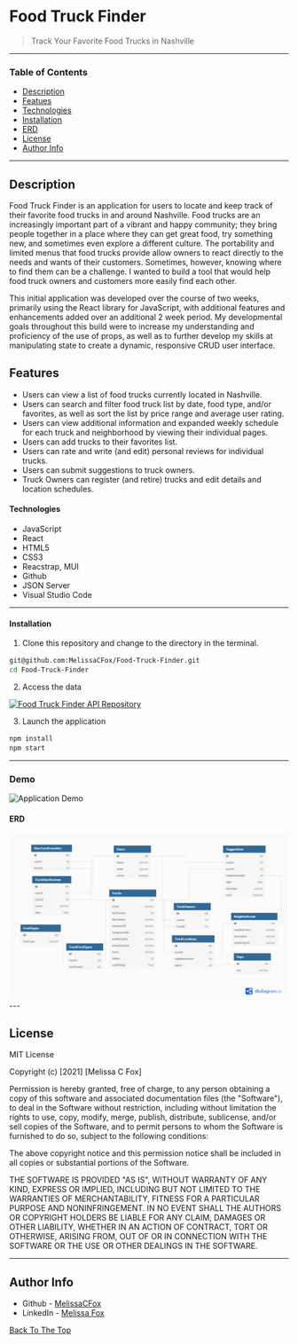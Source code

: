 # Food Truck Finder

> Track Your Favorite Food Trucks in Nashville 

---

### Table of Contents

- [Description](#description)
- [Featues](#features)
- [Technologies](#technologies)
- [Installation](#installation)
- [ERD](#erd)
- [License](#license)
- [Author Info](#author-info)

---

## Description

Food Truck Finder is an application for users to locate and keep track of their favorite food trucks in and around Nashville. Food trucks are an increasingly important part of a vibrant and happy community; they bring people together in a place where they can get great food, try something new, and sometimes even explore a different culture. The portability and limited menus that food trucks provide allow owners to react directly to the needs and wants of their customers. Sometimes, however, knowing where to find them can be a challenge. I wanted to build a tool that would help food truck owners and customers more easily find each other. 

This initial application was developed over the course of two weeks, primarily using the React library for JavaScript, with additional features and enhancements added over an additional 2 week period. My developmental goals throughout this build were to increase my understanding and proficiency of the use of props, as well as to further develop my skills at manipulating state to create a dynamic, responsive CRUD user interface.

## Features
- Users can view a list of food trucks currently located in Nashville.
- Users can search and filter food truck list by date, food type, and/or favorites, as well as sort the list by price range and average user rating.
- Users can view additional information and expanded weekly schedule for each truck and neighborhood by viewing their individual pages.
- Users can add trucks to their favorites list.
- Users can rate and write (and edit) personal reviews for individual trucks.
- Users can submit suggestions to truck owners.
- Truck Owners can register (and retire) trucks and edit details and location schedules.

#### Technologies

- JavaScript
- React
- HTML5
- CSS3
- Reacstrap, MUI
- Github
- JSON Server
- Visual Studio Code

---


#### Installation
1. Clone this repository and change to the directory in the terminal.

```sh
git@github.com:MelissaCFox/Food-Truck-Finder.git
cd Food-Truck-Finder
```
2. Access the data

<a href="https://github.com/MelissaCFox/food-truck-finder-api" target="_blank" rel="noreferrer"><img src="https://img.shields.io/badge/-Click%20Here-blue" alt="Food Truck Finder API Repository" style="height: 30px !important; width: 100px !important;" /></a>

3. Launch the application

```sh
npm install
npm start
```

---
### Demo
<img src="./Demo.gif" alt="Application Demo">


#### ERD
<img src="./Food-Truck-Finder-ERD.png" alt="Application ERD">
---

## License

MIT License

Copyright (c) [2021] [Melissa C Fox]

Permission is hereby granted, free of charge, to any person obtaining a copy
of this software and associated documentation files (the "Software"), to deal
in the Software without restriction, including without limitation the rights
to use, copy, modify, merge, publish, distribute, sublicense, and/or sell
copies of the Software, and to permit persons to whom the Software is
furnished to do so, subject to the following conditions:

The above copyright notice and this permission notice shall be included in all
copies or substantial portions of the Software.

THE SOFTWARE IS PROVIDED "AS IS", WITHOUT WARRANTY OF ANY KIND, EXPRESS OR
IMPLIED, INCLUDING BUT NOT LIMITED TO THE WARRANTIES OF MERCHANTABILITY,
FITNESS FOR A PARTICULAR PURPOSE AND NONINFRINGEMENT. IN NO EVENT SHALL THE
AUTHORS OR COPYRIGHT HOLDERS BE LIABLE FOR ANY CLAIM, DAMAGES OR OTHER
LIABILITY, WHETHER IN AN ACTION OF CONTRACT, TORT OR OTHERWISE, ARISING FROM,
OUT OF OR IN CONNECTION WITH THE SOFTWARE OR THE USE OR OTHER DEALINGS IN THE
SOFTWARE.

---

## Author Info

- Github - [MelissaCFox](https://github.com/MelissaCFox)
- LinkedIn - [Melissa Fox](https://www.linkedin.com/in/melissacfox/)

[Back To The Top](#FoodTruckFinder)
